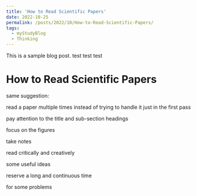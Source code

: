 ```yaml
---
title: 'How to Read Scientific Papers'
date: 2022-10-25
permalink: /posts/2022/10/How-to-Read-Scientific-Papers/
tags:
  - myStudyBlog
  - Thinking
---
```


This is a sample blog post. test test test

# How to Read Scientific Papers

same suggestion:

read a paper multiple times instead of trying to handle it just in the first pass

pay attention to the title and sub-section headings

focus on the figures

take notes

read critically and creatively



some useful ideas

reserve a long and continuous time

for some problems 
